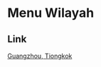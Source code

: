 # Menu Wilayah

## Link

[Guangzhou, Tiongkok](https://github.com/gigit-pemilu/pemilu-2024-99-luar-negeri/tree/main/pilpres/hitung-suara/sub/99-luar-negeri/sub/42-guangzhou-tiongkok/sub/01-guangzhou-tiongkok)

